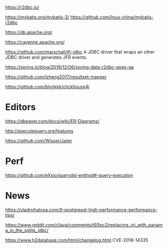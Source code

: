 https://r2dbc.io/

https://mybatis.org/mybatis-3/
https://github.com/linux-china/mybatis-r2dbc

https://db.apache.org/

https://cayenne.apache.org/

https://github.com/marschall/jfr-jdbc A JDBC driver that wraps an other JDBC driver and generates JFR events.

https://spring.io/blog/2019/12/06/spring-data-r2dbc-goes-ga

https://github.com/jzheng2017/resultset-mapper

https://github.com/blynkkk/clickhouse4j

# Editors
https://dbeaver.com/docs/wiki/ER-Diagrams/

http://executequery.org/features

https://github.com/Wisser/Jailer

# Perf
https://github.com/eXsio/querydsl-entityql#-query-execution

# News
https://vladmihalcea.com/9-postgresql-high-performance-performance-tips/

https://www.reddit.com/r/java/comments/t93pc2/replacing_jni_with_panama_in_the_sqlite_jdbc/

https://www.h2database.com/html/changelog.html CVE-2018-14335 